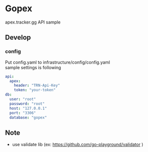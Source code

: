 # Gopex

apex.tracker.gg API sample

## Develop

### config

Put config.yaml to infrastructure/config/config.yaml  
sample settings is following

```yaml
api:
  apex:
    header: "TRN-Api-Key"
    token: "your-token"
db:
  user: "root"
  password: "root"
  host: "127.0.0.1"
  port: "3306"
  database: "gopex"
```


## Note

- use validate lib (ex: https://github.com/go-playground/validator )
